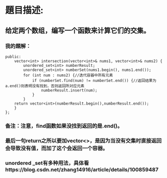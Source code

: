# 題目描述:
## 给定两个数组，编写一个函数来计算它们的交集。
### 我的題解：
```class Solution {
public:
    vector<int> intersection(vector<int>& nums1, vector<int>& nums2) {
        unordered_set<int> numberResult;
        unordered_set<int> numberSet(nums1.begin(), nums1.end());
        for (int num : nums2) {//迭代容器中所有元素
            if (numberSet.find(num) != numberSet.end()) {//返回结果为a.end()则表明没有找到，否则返回所对应元素
                numberResult.insert(num);
            }
        }
    return vector<int>(numberResult.begin(),numberResult.end());
    }
};
```
### **备注**：注意，find函数如果没找到返回的是.end()。
### 最后一句return之所以要加vector<>，是因为当没有交集时直接返回会导致没有值，而加了这个会返回一个容器。
### unordered _set有多种用法，具体看https://blog.csdn.net/zhang14916/article/details/100859487        
